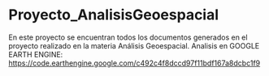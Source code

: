 # Proyecto_AnalisisGeoespacial
En este proyecto se encuentran todos los documentos generados en el proyecto realizado en la materia Análisis Geoespacial.
Analisis en GOOGLE EARTH ENGINE: https://code.earthengine.google.com/c492c4f8dccd97f11bdf167a8dcbc1f9
